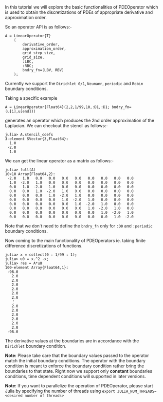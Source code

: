 In this tutorial we will explore the basic functionalities of PDEOperator which is used to obtain the discretizations of PDEs of appropriate derivative and approximation order.

So an operator API is as follows:-

    A = LinearOperator{T}
        (
            derivative_order,
            approximation_order,
            grid_step_size,
            grid_size,
            :LBC,
            :RBC;
            bndry_fn=(LBV, RBV)
        );
Currently we support the `Dirichlet 0/1`, `Neumann`, `periodic` and `Robin` boundary conditions.

Taking a specific example
    
    A = LinearOperator{Float64}(2,2,1/99,10,:D1,:D1; bndry_fn=(u[1],u[end]))
generates an operator which produces the 2nd order approximation of the Laplacian. We can checkout the stencil as follows:-

    julia> A.stencil_coefs
    3-element SVector{3,Float64}:
      1.0
     -2.0
      1.0

We can get the linear operator as a matrix as follows:-

    julia> full(A)
    10×10 Array{Float64,2}:
     -2.0   1.0   0.0   0.0   0.0   0.0   0.0   0.0   0.0   0.0
      1.0  -2.0   1.0   0.0   0.0   0.0   0.0   0.0   0.0   0.0
      0.0   1.0  -2.0   1.0   0.0   0.0   0.0   0.0   0.0   0.0
      0.0   0.0   1.0  -2.0   1.0   0.0   0.0   0.0   0.0   0.0
      0.0   0.0   0.0   1.0  -2.0   1.0   0.0   0.0   0.0   0.0
      0.0   0.0   0.0   0.0   1.0  -2.0   1.0   0.0   0.0   0.0
      0.0   0.0   0.0   0.0   0.0   1.0  -2.0   1.0   0.0   0.0
      0.0   0.0   0.0   0.0   0.0   0.0   1.0  -2.0   1.0   0.0
      0.0   0.0   0.0   0.0   0.0   0.0   0.0   1.0  -2.0   1.0
      0.0   0.0   0.0   0.0   0.0   0.0   0.0   0.0   1.0  -2.0

Note that we don't need to define the `bndry_fn` only for `:D0` and `:periodic` boundary conditions.


Now coming to the main functionality of PDEOperators ie. taking finite difference discretizations of functions.

    julia> x = collect(0 : 1/99 : 1);
    julia> u0 = x.^2 -x;
    julia> res = A*u0
    100-element Array{Float64,1}:
     -98.0
       2.0
       2.0
       2.0
       2.0
       2.0
       2.0
       ⋮  
       2.0
       2.0
       2.0
       2.0
       2.0
       2.0
     -98.0

The derivative values at the boundaries are in accordance with the `Dirichlet` boundary condition.

**Note:** Please take care that the boundary values passed to the operator match the initial boundary conditions. The operator with the boundary condition is meant to enforce the boundary condition rather bring the boundaries to that state. Right now we support only **constant** boundaries conditions, time dependent conditions will supported in later versions.

**Note:** If you want to parallelize the operation of PDEOperator, please start Julia by specifying the number of threads using `export JULIA_NUM_THREADS=<desired number of threads>`
